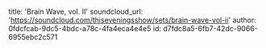 title: 'Brain Wave, vol. II'
soundcloud_url: 'https://soundcloud.com/thiseveningsshow/sets/brain-wave-vol-ii'
author: 0fdcfcab-9dc5-4bdc-a78c-4fa4eca4e4e5
id: d7fdc8a5-6fb7-42dc-9066-6955ebc2c571
